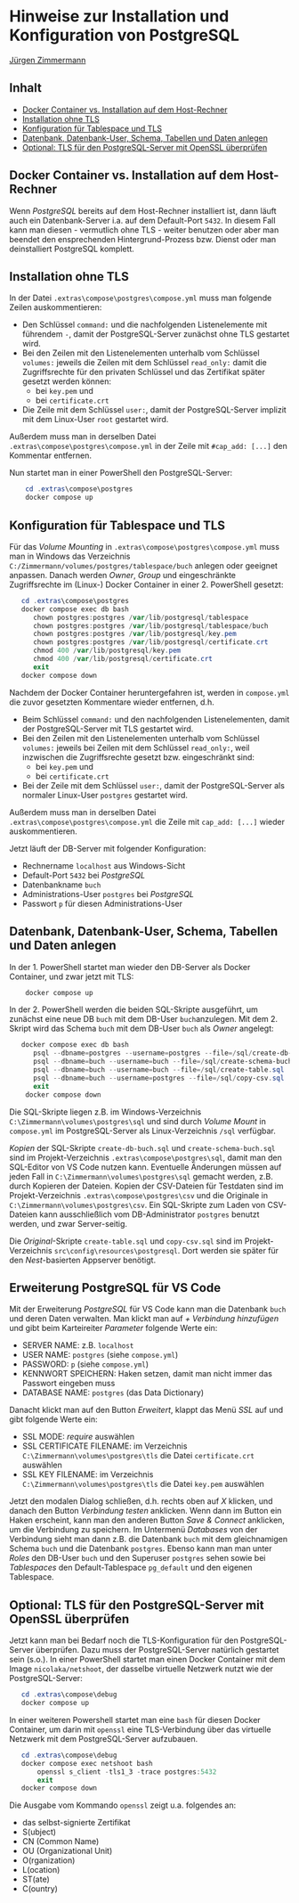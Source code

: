 # Hinweise zur Installation und Konfiguration von PostgreSQL

<!--
  Copyright (C) 2023 - present Juergen Zimmermann, Hochschule Karlsruhe

  This program is free software: you can redistribute it and/or modify
  it under the terms of the GNU General Public License as published by
  the Free Software Foundation, either version 3 of the License, or
  (at your option) any later version.

  This program is distributed in the hope that it will be useful,
  but WITHOUT ANY WARRANTY; without even the implied warranty of
  MERCHANTABILITY or FITNESS FOR A PARTICULAR PURPOSE.  See the
  GNU General Public License for more details.

  You should have received a copy of the GNU General Public License
  along with this program. If not, see <http://www.gnu.org/licenses/>.
-->

[Jürgen Zimmermann](mailto:Juergen.Zimmermann@h-ka.de)

## Inhalt

- [Docker Container vs. Installation auf dem Host-Rechner](#docker-container-vs-installation-auf-dem-host-rechner)
- [Installation ohne TLS](#installation-ohne-tls)
- [Konfiguration für Tablespace und TLS](#konfiguration-für-tablespace-und-tls)
- [Datenbank, Datenbank-User, Schema, Tabellen und Daten anlegen](#datenbank-datenbank-user-schema-tabellen-und-daten-anlegen)
- [Optional: TLS für den PostgreSQL-Server mit OpenSSL überprüfen](#optional-tls-für-den-postgresql-server-mit-openssl-überprüfen)

## Docker Container vs. Installation auf dem Host-Rechner

Wenn _PostgreSQL_ bereits auf dem Host-Rechner installiert ist, dann läuft auch
ein Datenbank-Server i.a. auf dem Default-Port `5432`. In diesem Fall kann man
diesen - vermutlich ohne TLS - weiter benutzen oder aber man beendet den
ensprechenden Hintergrund-Prozess bzw. Dienst oder man deinstalliert
PostgreSQL komplett.

## Installation ohne TLS

In der Datei `.extras\compose\postgres\compose.yml` muss man folgende Zeilen
auskommentieren:

- Den Schlüssel `command:` und die nachfolgenden Listenelemente mit führendem `-`,
  damit der PostgreSQL-Server zunächst ohne TLS gestartet wird.
- Bei den Zeilen mit den Listenelementen unterhalb vom Schlüssel `volumes:`
  jeweils die Zeilen mit dem Schlüssel `read_only:` damit die Zugriffsrechte für
  den privaten Schlüssel und das Zertifikat später gesetzt werden können:
  - bei `key.pem` und
  - bei `certificate.crt`
- Die Zeile mit dem Schlüssel `user:`, damit der PostgreSQL-Server implizit mit
  dem Linux-User `root` gestartet wird.

Außerdem muss man in derselben Datei `.extras\compose\postgres\compose.yml` in
der Zeile mit `#cap_add: [...]` den Kommentar entfernen.

Nun startet man in einer PowerShell den PostgreSQL-Server:

```powershell
    cd .extras\compose\postgres
    docker compose up
```

## Konfiguration für Tablespace und TLS

Für das _Volume Mounting_ in `.extras\compose\postgres\compose.yml` muss man in
Windows das Verzeichnis `C:/Zimmermann/volumes/postgres/tablespace/buch` anlegen
oder geeignet anpassen. Danach werden _Owner_, _Group_ und eingeschränkte
Zugriffsrechte im (Linux-) Docker Container in einer 2. PowerShell gesetzt:

```powershell
   cd .extras\compose\postgres
   docker compose exec db bash
      chown postgres:postgres /var/lib/postgresql/tablespace
      chown postgres:postgres /var/lib/postgresql/tablespace/buch
      chown postgres:postgres /var/lib/postgresql/key.pem
      chown postgres:postgres /var/lib/postgresql/certificate.crt
      chmod 400 /var/lib/postgresql/key.pem
      chmod 400 /var/lib/postgresql/certificate.crt
      exit
   docker compose down
```

Nachdem der Docker Container heruntergefahren ist, werden in `compose.yml` die
zuvor gesetzten Kommentare wieder entfernen, d.h.

- Beim Schlüssel `command:` und den nachfolgenden Listenelementen, damit der
  PostgreSQL-Server mit TLS gestartet wird.
- Bei den Zeilen mit den Listenelementen unterhalb vom Schlüssel `volumes:`
  jeweils bei Zeilen mit dem Schlüssel `read_only:`, weil inzwischen die
  Zugriffsrechte gesetzt bzw. eingeschränkt sind:
  - bei `key.pem` und
  - bei `certificate.crt`
- Bei der Zeile mit dem Schlüssel `user:`, damit der PostgreSQL-Server als
  normaler Linux-User `postgres` gestartet wird.

Außerdem muss man in derselben Datei `.extras\compose\postgres\compose.yml` die
Zeile mit `cap_add: [...]` wieder auskommentieren.

Jetzt läuft der DB-Server mit folgender Konfiguration:

- Rechnername `localhost` aus Windows-Sicht
- Default-Port `5432` bei _PostgreSQL_
- Datenbankname `buch`
- Administrations-User `postgres` bei _PostgreSQL_
- Passwort `p` für diesen Administrations-User

## Datenbank, Datenbank-User, Schema, Tabellen und Daten anlegen

In der 1. PowerShell startet man wieder den DB-Server als Docker Container, und
zwar jetzt mit TLS:

```powershell
    docker compose up
```

In der 2. PowerShell werden die beiden SQL-Skripte ausgeführt, um zunächst eine
neue DB `buch` mit dem DB-User `buch`anzulegen. Mit dem 2. Skript wird das
Schema `buch` mit dem DB-User `buch` als _Owner_ angelegt:

```powershell
   docker compose exec db bash
      psql --dbname=postgres --username=postgres --file=/sql/create-db-buch.sql
      psql --dbname=buch --username=buch --file=/sql/create-schema-buch.sql
      psql --dbname=buch --username=buch --file=/sql/create-table.sql
      psql --dbname=buch --username=postgres --file=/sql/copy-csv.sql
      exit
    docker compose down
```

Die SQL-Skripte liegen z.B. im Windows-Verzeichnis `C:\Zimmermann\volumes\postgres\sql`
und sind durch _Volume Mount_ in `compose.yml` im PostgreSQL-Server als
Linux-Verzeichnis `/sql` verfügbar.

_Kopien_ der SQL-Skripte `create-db-buch.sql` und `create-schema-buch.sql` sind
im Projekt-Verzeichnis `.extras\compose\postgres\sql`, damit man den SQL-Editor
von VS Code nutzen kann. Eventuelle Änderungen müssen auf jeden Fall in
`C:\Zimmermann\volumes\postgres\sql` gemacht werden, z.B. durch Kopieren der Dateien.
Kopien der CSV-Dateien für Testdaten sind im Projekt-Verzeichnis `.extras\compose\postgres\csv`
und die Originale in `C:\Zimmermann\volumes\postgres\csv`. Ein SQL-Skripte zum
Laden von CSV-Dateien kann ausschließlich vom DB-Administrator `postgres` benutzt
werden, und zwar Server-seitig.

Die _Original_-Skripte `create-table.sql` und `copy-csv.sql` sind im Projekt-Verzeichnis
`src\config\resources\postgresql`. Dort werden sie später für den _Nest_-basierten
Appserver benötigt.

## Erweiterung PostgreSQL für VS Code

Mit der Erweiterung _PostgreSQL_ für VS Code kann man die Datenbank `buch` und
deren Daten verwalten. Man klickt man auf _+ Verbindung hinzufügen_
und gibt beim Karteireiter _Parameter_ folgende Werte ein:

- SERVER NAME: z.B. `localhost`
- USER NAME: `postgres` (siehe `compose.yml`)
- PASSWORD: `p` (siehe `compose.yml`)
- KENNWORT SPEICHERN: Haken setzen, damit man nicht immer das Passwort eingeben muss
- DATABASE NAME: `postgres` (das Data Dictionary)

Danacht klickt man auf den Button _Erweitert_, klappt das Menü _SSL_ auf und
gibt folgende Werte ein:

- SSL MODE: _require_ auswählen
- SSL CERTIFICATE FILENAME: im Verzeichnis `C:\Zimmermann\volumes\postgres\tls`
  die Datei `certificate.crt` auswählen
- SSL KEY FILENAME: im Verzeichnis `C:\Zimmermann\volumes\postgres\tls`
  die Datei `key.pem` auswählen

Jetzt den modalen Dialog schließen, d.h. rechts oben auf _X_ klicken, und danach
den Button _Verbindung testen_ anklicken. Wenn dann im Button ein Haken erscheint,
kann man den anderen Button _Save & Connect_ anklicken, um die Verbindung zu speichern.
Im Untermenü _Databases_ von der Verbindung sieht man dann z.B. die Datenbank `buch`
mit dem gleichnamigen Schema `buch` und die Datenbank `postgres`.
Ebenso kann man man unter _Roles_ den DB-User `buch` und den Superuser `postgres`
sehen sowie bei _Tablespaces_ den Default-Tablespace `pg_default` und den
eigenen Tablespace.

## Optional: TLS für den PostgreSQL-Server mit OpenSSL überprüfen

Jetzt kann man bei Bedarf noch die TLS-Konfiguration für den PostgreSQL-Server
überprüfen. Dazu muss der PostgreSQL-Server natürlich gestartet sein (s.o.).
In einer PowerShell startet man einen Docker Container mit dem Image
`nicolaka/netshoot`, der dasselbe virtuelle Netzwerk nutzt wie der PostgreSQL-Server:

```powershell
   cd .extras\compose\debug
   docker compose up
```

In einer weiteren Powershell startet man eine `bash` für diesen Docker Container,
um darin mit `openssl` eine TLS-Verbindung über das virtuelle Netzwerk mit dem
PostgreSQL-Server aufzubauen.

```powershell
   cd .extras\compose\debug
   docker compose exec netshoot bash
       openssl s_client -tls1_3 -trace postgres:5432
       exit
   docker compose down
```

Die Ausgabe vom Kommando `openssl` zeigt u.a. folgendes an:

- das selbst-signierte Zertifikat
- S(ubject)
- CN (Common Name)
- OU (Organizational Unit)
- O(rganization)
- L(ocation)
- ST(ate)
- C(ountry)
